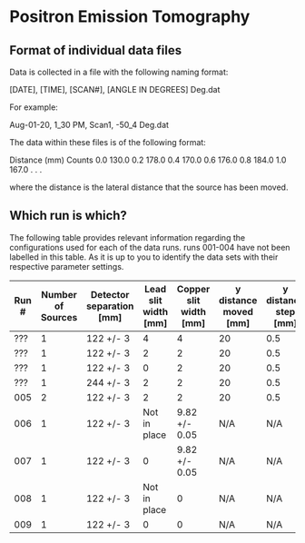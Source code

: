 # Positron Emission Tomography

## Format of individual data files

Data is collected in a file with the following naming format:

[DATE], [TIME], [SCAN#], [ANGLE IN DEGREES] Deg.dat

For example:

Aug-01-20, 1_30 PM, Scan1, -50_4 Deg.dat

The data within these files is of the following format:

Distance (mm)	Counts
0.0	130.0
0.2	178.0
0.4	170.0
0.6	176.0
0.8	184.0
1.0	167.0
.
.
.

where the distance is the lateral distance that the source has been moved.

## Which run is which?

The following table provides relevant information regarding the configurations used for each of the data runs. runs 001-004 have not been labelled in this table. As it is up to you to identify the data sets with their respective parameter settings.

| Run # | Number of Sources | Detector separation [mm] | Lead slit width [mm] | Copper slit width [mm] | y distance moved [mm] | y distance step [mm] | total angular rotation [deg.] | angular rotation step [deg.] | number of collections per point | collection time [sec.] |
|-------|-------------------|--------------------------|----------------------|------------------------|-----------------------|----------------------|-------------------------------|------------------------------|---------------------------------|------------------------|
| ???   | 1                 | 122 +/- 3                | 4                    | 4                      | 20                    | 0.5                  | N/A                           | N/A                          | 1                               | 30                     |
| ???   | 1                 | 122 +/- 3                | 2                    | 2                      | 20                    | 0.5                  | N/A                           | N/A                          | 1                               | 30                     |
| ???   | 1                 | 122 +/- 3                | 0                    | 2                      | 20                    | 0.5                  | N/A                           | N/A                          | 1                               | 30                     |
| ???   | 1                 | 244 +/- 3                | 2                    | 2                      | 20                    | 0.5                  | N/A                           | N/A                          | 1                               | 30                     |
| 005   | 2                 | 122 +/- 3                | 2                    | 2                      | 20                    | 0.5                  | 180                           | 3.6                          | 1                               | 30                     |
| 006   | 1                 | 122 +/- 3                | Not in place         | 9.82 +/- 0.05          | N/A                   | N/A                  | N/A                           | N/A                          | 4                               | 30                     |
| 007   | 1                 | 122 +/- 3                | 0                    | 9.82 +/- 0.05          | N/A                   | N/A                  | N/A                           | N/A                          | 4                               | 30                     |
| 008   | 1                 | 122 +/- 3                | Not in place         | 0                      | N/A                   | N/A                  | N/A                           | N/A                          | 4                               | 30                     |
| 009   | 1                 | 122 +/- 3                | 0                    | 0                      | N/A                   | N/A                  | N/A                           | N/A                          | 4                               | 30                     |
